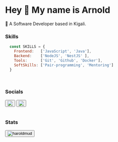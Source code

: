   # Hey 👋 My name is Arnold
📍 A Software Developer based in Kigali. <br>

### Skills
```javascript
  const SKILLS = {
    Frontend:   ['JavaScript', 'Java'],
    Backend:    ['NodeJS', 'NestJS' ],
    Tools:      ['Git', 'Github', 'Docker'],
    SoftSkills: ['Pair-programming', 'Mentoring']
  }
```
 <br>
 
### Socials
<button><a href="https://twitter.com/](https://twitter.com/MudosaHarold"><img src="https://img.shields.io/badge/twitter-%23D14836.svg?&style=for-the-badge&logo=twitter&logoColor=blue"></a></button>
<button><a href="https://www.linkedin.com/in//](https://www.linkedin.com/in/harold-mudosa-40124021b"><img src="https://img.shields.io/badge/linkedin-%230077B5.svg?&style=for-the-badge&logo=linkedin&logoColor=white"></a></button>
<br><br>

### Stats
<div align="center">
  <div style="display: flex;">
    <button><img align="center" src="https://github-readme-stats.vercel.app/api/top-langs?username=haroldmud&show_icons=true&locale=en&layout=compact" alt="haroldmud" /></button>
  </div>
</div>


